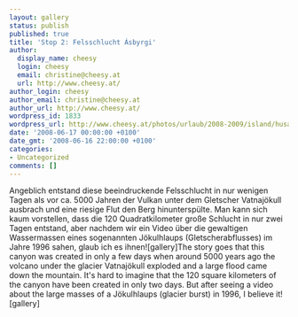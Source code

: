 ```yaml
---
layout: gallery
status: publish
published: true
title: 'Stop 2: Felsschlucht Ásbyrgi'
author:
  display_name: cheesy
  login: cheesy
  email: christine@cheesy.at
  url: http://www.cheesy.at/
author_login: cheesy
author_email: christine@cheesy.at
author_url: http://www.cheesy.at/
wordpress_id: 1833
wordpress_url: http://www.cheesy.at/photos/urlaub/2008-2009/island/husavik-egilsstadir/felsschlucht-asbyrgi/
date: '2008-06-17 00:00:00 +0100'
date_gmt: '2008-06-16 22:00:00 +0100'
categories:
- Uncategorized
comments: []
---
```

<!--:de-->Angeblich entstand diese beeindruckende Felsschlucht in nur wenigen Tagen als vor ca. 5000 Jahren der Vulkan unter dem Gletscher Vatnajökull ausbrach und eine riesige Flut den Berg hinunterspülte. Man kann sich kaum vorstellen, dass die 120 Quadratkilometer große Schlucht in nur zwei Tagen entstand, aber nachdem wir ein Video über die gewaltigen Wassermassen eines sogenannten Jökulhlaups (Gletscherabflusses) im Jahre 1996 sahen, glaub ich es ihnen![gallery]<!--:--><!--:en-->The story goes that this canyon was created in only a few days when around 5000 years ago the volcano under the glacier Vatnajökull exploded and a large flood came down the mountain. It's hard to imagine that the 120 square kilometers of the canyon have been created in only two days. But after seeing a video about the large masses of a Jökulhlaups (glacier burst) in 1996, I believe it![gallery]<!--:-->
